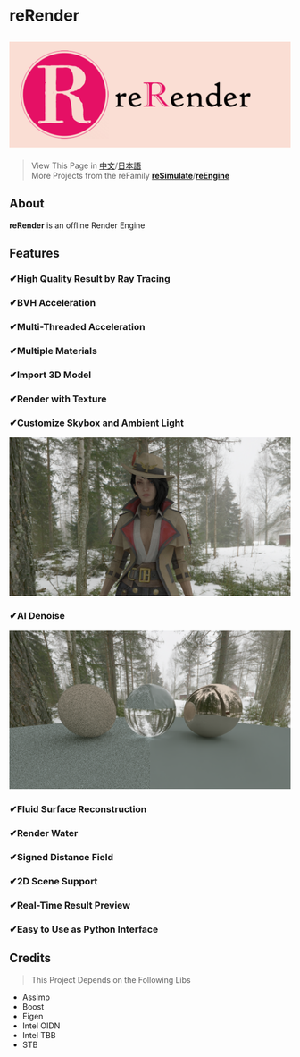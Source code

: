 # reRender
![reRender](readMe/reRender.png)
---
> View This Page in [中文](https://github.com/GZhonghui/reRender/blob/master/readMe/readMe_CN.md)/[日本語](https://github.com/GZhonghui/reRender/blob/master/readMe/readMe_JP.md)  
> More Projects from the reFamily [**reSimulate**](https://github.com/GZhonghui/reSimulate)/[**reEngine**](https://github.com/GZhonghui/reEngine)

## About
**reRender** is an offline Render Engine

## Features
### ✔High Quality Result by Ray Tracing
### ✔BVH Acceleration
### ✔Multi-Threaded Acceleration
### ✔Multiple Materials
### ✔Import 3D Model
### ✔Render with Texture
### ✔Customize Skybox and Ambient Light
![3D Model](readMe/Res_Model.png)
### ✔AI Denoise
![Denoise](readMe/Res_deNoise.png)
### ✔Fluid Surface Reconstruction
### ✔Render Water
### ✔Signed Distance Field
### ✔2D Scene Support
### ✔Real-Time Result Preview
### ✔Easy to Use as Python Interface

## Credits
> This Project Depends on the Following Libs
* Assimp
* Boost
* Eigen
* Intel OIDN
* Intel TBB
* STB
